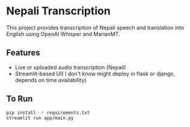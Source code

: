 # Nepali Transcription

This project provides transcription of Nepali speech and translation into English using OpenAI Whisper and MarianMT.

## Features
- Live or uploaded audio transcription (Nepali)
- Streamlit-based UI( I don't know might deploy in flask or django, depends on time availability)

## To Run
```bash
pip install -r requirements.txt
streamlit run app/main.py
